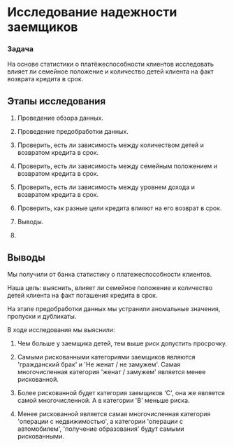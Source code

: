 # Исследование надежности заемщиков

### Задача
На основе статистики о платёжеспособности клиентов исследовать влияет ли семейное положение и количество детей клиента на факт возврата кредита в срок.
   
## Этапы исследования
1. Проведение обзора данных.

2. Проведение предобработки данных.

3. Проверить, есть ли зависимость между количеством детей и возвратом кредита в срок.

4. Проверить, есть ли зависимость между семейным положением и возвратом кредита в срок.

5. Проверить, есть ли зависимость между уровнем дохода и возвратом кредита в срок.

6. Проверить, как разные цели кредита влияют на его возврат в срок.

7. Выводы.
8. 
## Выводы
Мы получили от банка статистику о платежеспособности клиентов.

Наша цель: выяснить, влияет ли семейное положение и количество детей клиента на факт погашения кредита в срок.

На этапе предобработки данных мы устранили аномальные значения, пропуски и дубликаты.

В ходе исследования мы выяснили:

1) Чем больше у заемщика детей, тем выше риск допустить просрочку.

2) Самыми рискованными категориями заемщиков являются 'гражданский брак' и 'Не женат / не замужем'. Самая многочисленная категория 'женат / замужем' является менее рискованной.

3) Более рискованной будет категория заемщиков 'С', она же является самой многочисленной. А в категории 'B' меньше риска.

4) Менее рискованной является самая многочисленная категория 'операции с недвижимостью', а категории 'операции с автомобилем', 'получение образования' будут самыми рискованными.
